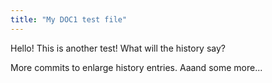 ```yaml
---
title: "My DOC1 test file"
---
```


Hello! This is another test!
What will the history say?

More commits to enlarge history entries.
Aaand some more...
